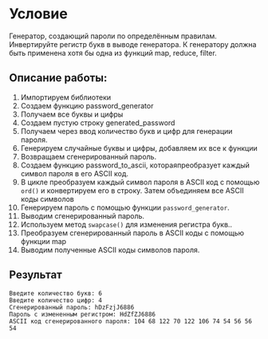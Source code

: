 # Условие 
Генератор, создающий пароли по определённым правилам. Инвертируйте регистр букв в выводе генератора.
К генератору должна быть применена хотя бы одна из функций map, reduce, filter.
## Описание работы:
1. Импортируем библиотеки
2. Создаем функцию password_generator
3. Получаем все буквы и цифры 
4. Создаем пустую строку generated_password
5. Получаем через ввод количество букв и цифр для генерации пароля.
6. Генерируем случайные буквы и цифры, добавляем их все к функции 
7. Возвращаем сгенерированный пароль.
8. Создаем функцию password_to_ascii, котораяпреобразует каждый символ пароля в его ASCII код.
9. В цикле преобразуем каждый символ пароля в ASCII код с помощью `ord()` и конвертируем его в строку. Затем объединяем все ASCII коды символов
11. Генерируем пароль с помощью функции `password_generator`.
12. Выводим сгенерированный пароль.
13. Используем метод `swapcase()` для изменения регистра букв..
14. Преобразуем сгенерированный пароль в ASCII коды с помощью функции map
15. Выводим полученные ASCII коды символов пароля.
## Результат
```
Введите количество букв: 6
Введите количество цифр: 4
Сгенерированный пароль: hDzFzjJ6886
Пароль с измененным регистром: HdZfZJ6886
ASCII код сгенерированного пароля: 104 68 122 70 122 106 74 54 56 56 54
```
